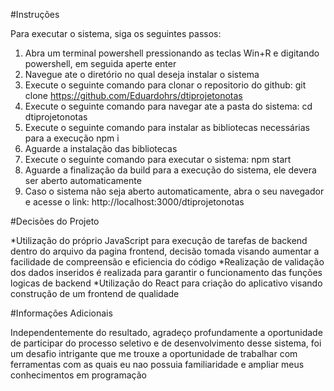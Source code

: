 #Instruções

Para executar o sistema, siga os seguintes passos:

1) Abra um terminal powershell pressionando as teclas Win+R e digitando powershell, em seguida aperte enter
2) Navegue ate o diretório no qual deseja instalar o sistema
3) Execute o seguinte comando para clonar o repositorio do github:
     git clone https://github.com/Eduardohrs/dtiprojetonotas
4) Execute o seguinte comando para navegar ate a pasta do sistema:
     cd dtiprojetonotas
5) Execute o seguinte comando para instalar as bibliotecas necessárias para a execução
     npm i
6) Aguarde a instalação das bibliotecas
7) Execute o seguinte comando para executar o sistema:
     npm start
8) Aguarde a finalização da build para a execução do sistema, ele devera ser aberto automaticamente
9) Caso o sistema não seja aberto automaticamente, abra o seu navegador e acesse o link:
      http://localhost:3000/dtiprojetonotas

#Decisões do Projeto

*Utilização do próprio JavaScript para execução de tarefas de backend dentro do arquivo da pagina frontend, decisão tomada visando aumentar a facilidade de compreensão e eficiencia do código
*Realização de validação dos dados inseridos é realizada para garantir o funcionamento das funções logicas de backend
*Utilização do React para criação do aplicativo visando construção de um frontend de qualidade

#Informações Adicionais

Independentemente do resultado, agradeço profundamente a oportunidade de participar do processo seletivo e de desenvolvimento desse sistema, foi um desafio intrigante que me trouxe a
oportunidade de trabalhar com ferramentas com as quais eu nao possuia familiaridade e ampliar meus conhecimentos em programação


